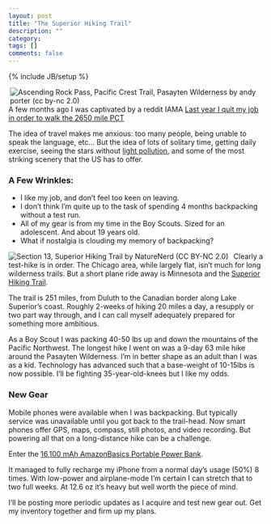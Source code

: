 ```yaml
---
layout: post
title: "The Superior Hiking Trail"
description: ""
category: 
tags: []
comments: false
---
```

{% include JB/setup %}

[<img align="right" alt="Ascending Rock Pass, Pacific Crest Trail, Pasayten Wilderness by andy porter (cc by-nc 2.0)" src="https://farm9.staticflickr.com/8284/7718097420_a996fec69d_n.jpg">](https://flic.kr/p/cl2gtb)

A few months ago I was captivated by a reddit IAMA [Last year I quit my job in order to walk the 2650 mile PCT](https://www.reddit.com/r/videos/comments/48rv22/last_year_i_quit_my_job_in_order_to_walk_the_2650/)

The idea of travel makes me anxious: too many people, being unable to speak the language, etc... But the idea of lots of solitary time, getting daily exercise, seeing the stars without [light pollution](http://darksitefinder.com/maps/world.html), and some of the most striking scenery that the US has to offer.

### A Few Wrinkles:

* I like my job, and don’t feel too keen on leaving.
* I don’t think I’m quite up to the task of spending 4 months backpacking without a test run.
* All of my gear is from my time in the Boy Scouts. Sized for an adolescent. And about 19 years old.
* What if nostalgia is clouding my memory of backpacking?

[<img align="left" style="margin-right: 10px" alt="Section 13, Superior Hiking Trail by NatureNerd (CC BY-NC 2.0)" src="https://farm3.staticflickr.com/2948/15497882482_48570acf27_n.jpg">](https://flic.kr/p/pBuGwo)

Clearly a test-hike is in order. The Chicago area, while largely flat, isn’t much for long wilderness trails. But a short plane ride away is Minnesota and the [Superior Hiking Trail](http://www.shta.org/).

The trail is 251 miles, from Duluth to the Canadian border along Lake Superior’s coast. Roughly 2-weeks of hiking 20 miles a day, a resupply or two part way through, and I can call myself adequately prepared for something more ambitious.

As a Boy Scout I was packing 40-50 lbs up and down the mountains of the Pacific Northwest. The longest hike I went on was a 9-day 63 mile hike around the Pasayten Wilderness. I’m in better shape as an adult than I was as a kid. Technology has advanced such that a base-weight of 10-15lbs is now possible. I’ll be fighting 35-year-old-knees but I like my odds.

### New Gear

Mobile phones were available when I was backpacking. But typically service was unavailable until you got back to the trail-head. Now smart phones offer GPS, maps, compass, still photos, and video recording. But powering all that on a long-distance hike can be a challenge.

Enter the [16,100 mAh AmazonBasics Portable Power Bank](http://www.amazon.com/AmazonBasics-Portable-Power-Bank-100/dp/B00ZQ4JQAA?ie=UTF8&psc=1&redirect=true&ref_=oh_aui_detailpage_o03_s00).

It managed to fully recharge my iPhone from a normal day’s usage (50%) 8 times. With low-power and airplane-mode I’m certain I can stretch that to two full weeks. At 12.6 oz it’s heavy but well worth the piece of mind.

I’ll be posting more periodic updates as I acquire and test new gear out. Get my inventory together and firm up my plans.
